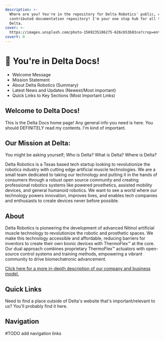 ```yaml
---
description: >-
  Where are you? You're in the repository for Delta Robotics' public, community
  contributed documentation repository! I'm your one stop hub for all things
  Delta.
cover: >-
  https://images.unsplash.com/photo-1569235186275-626cb53b83ce?crop=entropy&cs=srgb&fm=jpg&ixid=M3wxOTcwMjR8MHwxfHNlYXJjaHwyfHxmaWxlc3xlbnwwfHx8fDE3MTgwNjI3NjJ8MA&ixlib=rb-4.0.3&q=85
coverY: 0
---
```


# 🌟 You're in Delta Docs!

* Welcome Message
* Mission Statement
* About Delta Robotics (Summary)
* Latest News and Updates (Newest/Most important)
* Quick Links to Key Sections (Most Important Links)

## Welcome to Delta Docs!

This is the Delta Docs home page! Any general info you need is here. You should DEFINITELY read my contents. I'm kind of important.

## Our Mission at Delta:

You might be asking yourself; Who is Delta? What is Delta? Where is Delta?&#x20;

Delta Robotics is a Texas based tech startup looking to revolutionize the robotics industry with cutting edge artificial muscle technologies. We are a small team dedicated to taking our technology and putting it in the hands of consumers through a robust open source community and creating professional robotics systems like powered prosthetics, assisted mobility devices, and general humanoid robotics. We want to see a world where our technology powers innovation, improves lives, and enables tech companies and enthusiasts to create devices never before possible.&#x20;

## About

Delta Robotics is pioneering the development of advanced Nitinol artificial muscle technology to revolutionize the robotic and prosthetic spaces. We make this technology accessible and affordable, reducing barriers for inventors to create their own bionic devices with ThermoFlex™ at the core. Our dual approach combines proprietary ThermoFlex™ actuators with open-source control systems and training methods, empowering a vibrant community to drive biomechatronic advancement.

[Click here for a more in-depth description of our company and business model.](about-us.md)

## Quick Links

Need to find a place outside of Delta's website that's important/relevant to us? You'll probably find it here.

## Navigation

\#TODO add navigation links
